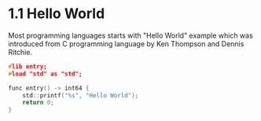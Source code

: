 # 1.1 Hello World

Most programming languages starts with "Hello World" example which was introduced from C programming language by Ken Thompson and Dennis Ritchie.

```c
#lib entry;
#load "std" as "std";

func entry() -> int64 {
    std::printf("%s", "Hello World");
    return 0;
}
```